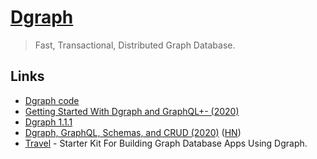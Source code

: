 # [Dgraph](https://dgraph.io/)

> Fast, Transactional, Distributed Graph Database.

## Links

- [Dgraph code](https://github.com/dgraph-io/dgraph)
- [Getting Started With Dgraph and GraphQL+- (2020)](https://www.ardanlabs.com/blog/2020/04/getting-started-with-dgraph-and-graphql+-.html)
- [Dgraph 1.1.1](https://jepsen.io/analyses/dgraph-1.1.1)
- [Dgraph, GraphQL, Schemas, and CRUD (2020)](https://www.ardanlabs.com/blog/2020/05/dgraph-graphql-schemas-crud.html) ([HN](https://news.ycombinator.com/item?id=23194194))
- [Travel](https://github.com/dgraph-io/travel) - Starter Kit For Building Graph Database Apps Using Dgraph.

